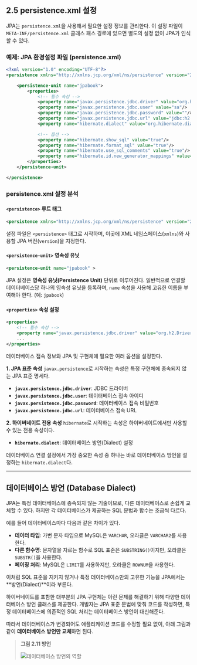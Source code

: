 ## 2.5 persistence.xml 설정

JPA는 `persistence.xml`을 사용해서 필요한 설정 정보를 관리한다. 이 설정 파일이 `META-INF/persistence.xml` 클래스 패스 경로에 있으면 별도의 설정 없이 JPA가 인식할 수 있다.

### 예제: JPA 환경설정 파일 (persistence.xml)

```xml
<?xml version="1.0" encoding="UTF-8"?>
<persistence xmlns="http://xmlns.jcp.org/xml/ns/persistence" version="2.1">

    <persistence-unit name="jpabook">
        <properties>
            <!-- 필수 속성 -->
            <property name="javax.persistence.jdbc.driver" value="org.h2.Driver"/>
            <property name="javax.persistence.jdbc.user" value="sa"/>
            <property name="javax.persistence.jdbc.password" value=""/>
            <property name="javax.persistence.jdbc.url" value="jdbc:h2:tcp://localhost/~/test"/>
            <property name="hibernate.dialect" value="org.hibernate.dialect.H2Dialect"/>

            <!-- 옵션 -->
            <property name="hibernate.show_sql" value="true"/>
            <property name="hibernate.format_sql" value="true"/>
            <property name="hibernate.use_sql_comments" value="true"/>
            <property name="hibernate.id.new_generator_mappings" value="true"/>
        </properties>
    </persistence-unit>

</persistence>
```

### persistence.xml 설정 분석

#### `<persistence>` 루트 태그
```xml
<persistence xmlns="http://xmlns.jcp.org/xml/ns/persistence" version="2.1">
```
설정 파일은 `<persistence>` 태그로 시작하며, 이곳에 XML 네임스페이스(`xmlns`)와 사용할 JPA 버전(`version`)을 지정한다.

#### `<persistence-unit>` 영속성 유닛
```xml
<persistence-unit name="jpabook" >
```
JPA 설정은 **영속성 유닛(Persistence Unit)** 단위로 이루어진다. 일반적으로 연결할 데이터베이스당 하나의 영속성 유닛을 등록하며, `name` 속성을 사용해 고유한 이름을 부여해야 한다. (예: `jpabook`)

#### `<properties>` 속성 설정
```xml
<properties>
    <!-- 필수 속성 -->
    <property name="javax.persistence.jdbc.driver" value="org.h2.Driver"/>
    ...
</properties>
```
데이터베이스 접속 정보와 JPA 및 구현체에 필요한 여러 옵션을 설정한다.

**1. JPA 표준 속성**
`javax.persistence`로 시작하는 속성은 특정 구현체에 종속되지 않는 JPA 표준 명세다.
*   **`javax.persistence.jdbc.driver`**: JDBC 드라이버
*   **`javax.persistence.jdbc.user`**: 데이터베이스 접속 아이디
*   **`javax.persistence.jdbc.password`**: 데이터베이스 접속 비밀번호
*   **`javax.persistence.jdbc.url`**: 데이터베이스 접속 URL

**2. 하이버네이트 전용 속성**
`hibernate`로 시작하는 속성은 하이버네이트에서만 사용할 수 있는 전용 속성이다.
*   **`hibernate.dialect`**: 데이터베이스 방언(Dialect) 설정

데이터베이스 연결 설정에서 가장 중요한 속성 중 하나는 바로 데이터베이스 방언을 설정하는 `hibernate.dialect`다.

---

## 데이터베이스 방언 (Database Dialect)

JPA는 특정 데이터베이스에 종속되지 않는 기술이므로, 다른 데이터베이스로 손쉽게 교체할 수 있다. 하지만 각 데이터베이스가 제공하는 SQL 문법과 함수는 조금씩 다르다.

예를 들어 데이터베이스마다 다음과 같은 차이가 있다.
*   **데이터 타입**: 가변 문자 타입으로 MySQL은 `VARCHAR`, 오라클은 `VARCHAR2`를 사용한다.
*   **다른 함수명**: 문자열을 자르는 함수로 SQL 표준은 `SUBSTRING()`이지만, 오라클은 `SUBSTR()`을 사용한다.
*   **페이징 처리**: MySQL은 `LIMIT`를 사용하지만, 오라클은 `ROWNUM`을 사용한다.

이처럼 SQL 표준을 지키지 않거나 특정 데이터베이스만의 고유한 기능을 JPA에서는 **방언(Dialect)**이라 부른다.

하이버네이트를 포함한 대부분의 JPA 구현체는 이런 문제를 해결하기 위해 다양한 데이터베이스 방언 클래스를 제공한다. 개발자는 JPA 표준 문법에 맞춰 코드를 작성하면, 특정 데이터베이스에 의존적인 SQL 처리는 데이터베이스 방언이 대신해준다.

따라서 데이터베이스가 변경되어도 애플리케이션 코드를 수정할 필요 없이, 아래 그림과 같이 **데이터베이스 방언만 교체**하면 된다.

> **그림 2.11 방언**
>
> ![데이터베이스 방언의 역할](https://blog.kakaocdn.net/dn/yG7yK/btsxkEL8YMu/SwFrxSmQyid1yynSRlHzH1/img.png)